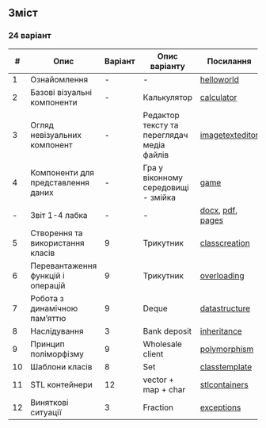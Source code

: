 ## Зміст
### 24 варіант

| #  | Опис                               | Варіант | Опис варіанту                              | Посилання                                                     |
|----|------------------------------------|---------|--------------------------------------------|---------------------------------------------------------------|
| 1  | Ознайомлення                       | -       | -                                          | [helloworld](helloworld)                                      |
| 2  | Базові візуальні компоненти        | -       | Калькулятор                                | [calculator](calculator)                                      |
| 3  | Огляд невізуальних компонент       | -       | Редактор тексту та переглядач медіа файлів | [imagetexteditor](imagetexteditor)                            |
| 4  | Компоненти для представлення даних | -       | Гра у віконному середовищі - змійка        | [game](game)                                                  |
| -  | Звіт 1-4 лабка                     | -       | -                                          | [docx](report.docx), [pdf](report.pdf), [pages](report.pages) |
| 5  | Створення та використання класів   | 9       | Трикутник                                  | [classcreation](classcreation)                                |
| 6  | Перевантаження функцій і операцій  | 9       | Трикутник                                  | [overloading](overloading)                                    |
| 7  | Робота з динамічною памʼяттю       | 9       | Deque                                      | [datastructure](datastructure)                                |
| 8  | Наслідування                       | 3       | Bank deposit                               | [inheritance](inheritance)                                    |
| 9  | Принцип поліморфізму               | 9       | Wholesale client                           | [polymorphism](polymorphism)                                  |
| 10 | Шаблони класів                     | 8       | Set                                        | [classtemplate](classtemplate)                                |
| 11 | STL контейнери                     | 12      | vector + map + char                        | [stlcontainers](stlcontainers)                                |
| 12 | Виняткові ситуації                 | 3       | Fraction                                   | [exceptions](exceptions)                                      |
